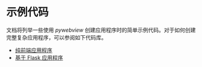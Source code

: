 # 示例代码

文档将列举一些使用 _pywebview_ 创建应用程序时的简单示例代码。对于如何创建完整复杂应用程序，可以参阅如下代码库。

* [纯前端应用程序](https://github.com/r0x0r/pywebview/tree/master/examples/todos)
* [基于 Flask 应用程序](https://github.com/r0x0r/pywebview/tree/master/examples/flask_app)